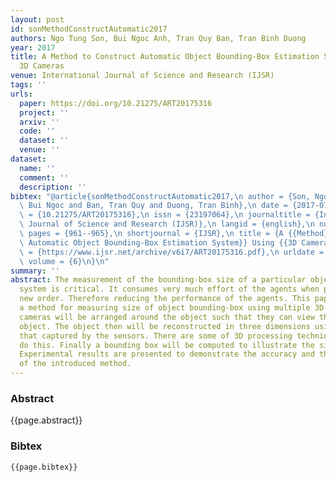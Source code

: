 ```yaml
---
layout: post
id: sonMethodConstructAutomatic2017
authors: Ngo Tung Son, Bui Ngoc Anh, Tran Quy Ban, Tran Binh Duong
year: 2017
title: A Method to Construct Automatic Object Bounding-Box Estimation System Using
  3D Cameras
venue: International Journal of Science and Research (IJSR)
tags: ''
urls:
  paper: https://doi.org/10.21275/ART20175316
  project: ''
  arxiv: ''
  code: ''
  dataset: ''
  venue: ''
dataset:
  name: ''
  comment: ''
  description: ''
bibtex: "@article{sonMethodConstructAutomatic2017,\n author = {Son, Ngo Tung and Anh,\
  \ Bui Ngoc and Ban, Tran Quy and Duong, Tran Binh},\n date = {2017-07-05},\n doi\
  \ = {10.21275/ART20175316},\n issn = {23197064},\n journaltitle = {International\
  \ Journal of Science and Research (IJSR)},\n langid = {english},\n number = {7},\n\
  \ pages = {961--965},\n shortjournal = {IJSR},\n title = {A {{Method}} to {{Construct\
  \ Automatic Object Bounding-Box Estimation System}} Using {{3D Cameras}}},\n url\
  \ = {https://www.ijsr.net/archive/v6i7/ART20175316.pdf},\n urldate = {2019-11-22},\n\
  \ volume = {6}\n}\n"
summary: ''
abstract: The measurement of the bounding-box size of a particular object in logistic
  system is critical. It consumes very much effort of the agents when processing a
  new order. Therefore reducing the performance of the agents. This paper introduces
  a method for measuring size of object bounding-box using multiple 3D cameras. These
  cameras will be arranged around the object such that they can view the whole of
  object. The object then will be reconstructed in three dimensions using output data
  that captured by the sensors. There are some of 3D processing techniques used to
  do this. Finally a bounding box will be computed to illustrate the size of the object.
  Experimental results are presented to demonstrate the accuracy and the performance
  of the introduced method.
---
```


### Abstract

{{page.abstract}}

### Bibtex

```
{{page.bibtex}}
```
            